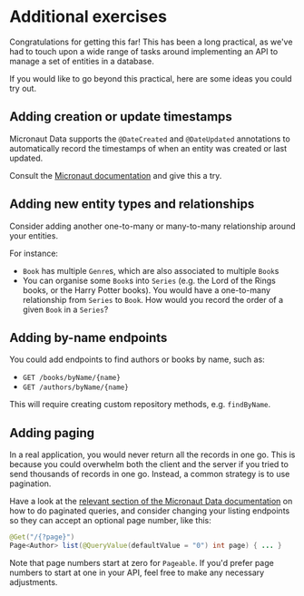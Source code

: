 # Additional exercises

Congratulations for getting this far!
This has been a long practical, as we've had to touch upon a wide range of tasks around implementing an API to manage a set of entities in a database.

If you would like to go beyond this practical, here are some ideas you could try out.

## Adding creation or update timestamps

Micronaut Data supports the `@DateCreated` and `@DateUpdated` annotations to automatically record the timestamps of when an entity was created or last updated.

Consult the [Micronaut documentation](https://micronaut-projects.github.io/micronaut-data/latest/guide/#timestamps) and give this a try.

## Adding new entity types and relationships

Consider adding another one-to-many or many-to-many relationship around your entities.

For instance:

* `Book` has multiple `Genre`s, which are also associated to multiple `Book`s
* You can organise some `Book`s into `Series` (e.g. the Lord of the Rings books, or the Harry Potter books).
  You would have a one-to-many relationship from `Series` to `Book`.
  How would you record the order of a given `Book` in a `Series`?

## Adding by-name endpoints

You could add endpoints to find authors or books by name, such as:

* `GET /books/byName/{name}`
* `GET /authors/byName/{name}`

This will require creating custom repository methods, e.g. `findByName`.

## Adding paging

In a real application, you would never return all the records in one go.
This is because you could overwhelm both the client and the server if you tried to send thousands of records in one go.
Instead, a common strategy is to use pagination.

Have a look at the [relevant section of the Micronaut Data documentation](https://micronaut-projects.github.io/micronaut-data/latest/guide/#pagination) on how to do paginated queries, and consider changing your listing endpoints so they can accept an optional page number, like this:

```java
@Get("/{?page}")
Page<Author> list(@QueryValue(defaultValue = "0") int page) { ... }
```

Note that page numbers start at zero for `Pageable`.
If you'd prefer page numbers to start at one in your API, feel free to make any necessary adjustments.
